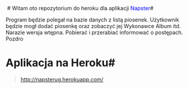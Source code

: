<img src="https://fbcdn-sphotos-b-a.akamaihd.net/hphotos-ak-ash3/548233_187399041385058_2138515853_n.png" alt="" />
# Witam oto repozytorium do heroku dla aplikacji <font color="blue">Napster</font>#

Program będzie polegał na bazie danych z listą piosenek. 
Użytkownik będzie mogł dodać piosenkę oraz zobaczyć jej Wykonawce Album itd.
Narazie wersja wtępna.
Pobierać i przerabiać informować o postępach.
Pozdro

# Aplikacja na Heroku#
> http://napsterug.herokuapp.com/